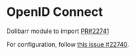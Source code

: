 # OpenID Connect
Dolibarr module to import [PR#22741](https://github.com/Dolibarr/dolibarr/pull/22741)

For configuration, follow [this issue #22740](https://github.com/Dolibarr/dolibarr/issues/22740).
